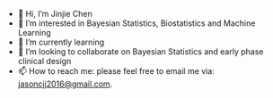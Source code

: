 - 👋 Hi, I’m Jinjie Chen
- 👀 I’m interested in Bayesian Statistics, Biostatistics and Machine Learning
- 🌱 I’m currently learning 
- 💞️ I’m looking to collaborate on Bayesian Statistics and early phase clinical design
- 📫 How to reach me: please feel free to email me via: jasoncjj2016@gmail.com.

<!---
Birlinchen/Birlinchen is a ✨ special ✨ repository because its `README.md` (this file) appears on your GitHub profile.
You can click the Preview link to take a look at your changes.
--->
